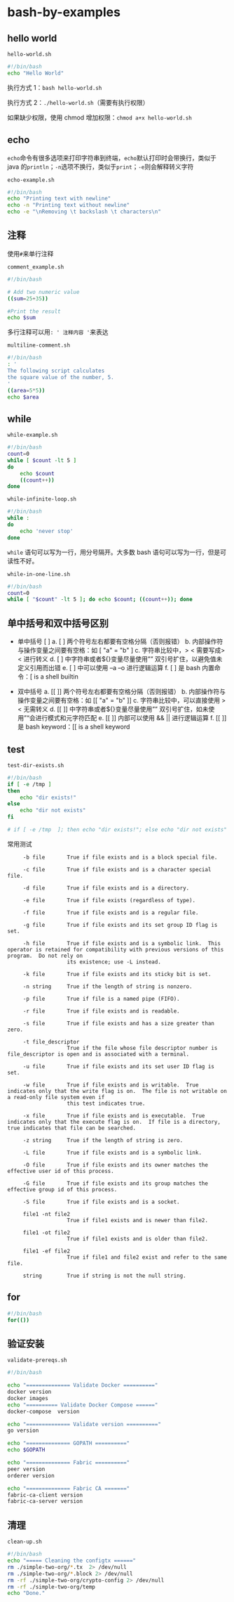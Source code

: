 # bash-by-examples

## hello world

`hello-world.sh`

```bash
#!/bin/bash
echo "Hello World"
```

执行方式 1：`bash hello-world.sh`

执行方式 2：`./hello-world.sh`（需要有执行权限）

如果缺少权限，使用 chmod 增加权限：`chmod a+x hello-world.sh`

## echo

`echo`命令有很多选项来打印字符串到终端，`echo`默认打印时会带换行，类似于 java 的`println`；`-n`选项不换行，类似于`print`；`-e`则会解释转义字符

`echo-example.sh`

```bash
#!/bin/bash
echo "Printing text with newline"
echo -n "Printing text without newline"
echo -e "\nRemoving \t backslash \t characters\n"
```

## 注释

使用`#`来单行注释

`comment_example.sh`

```bash
#!/bin/bash

# Add two numeric value
((sum=25+35))

#Print the result
echo $sum
```

多行注释可以用`: ' 注释内容 '`来表达

`multiline-comment.sh`

```bash
#!/bin/bash
: '
The following script calculates
the square value of the number, 5.
'
((area=5*5))
echo $area
```

## while

`while-example.sh`

```bash
#!/bin/bash
count=0
while [ $count -lt 5 ]
do
    echo $count
    ((count++))
done
```

`while-infinite-loop.sh`

```bash
#!/bin/bash
while :
do
    echo 'never stop'
done
```

`while` 语句可以写为一行，用分号隔开。大多数 bash 语句可以写为一行，但是可读性不好。

`while-in-one-line.sh`

```bash
#!/bin/bash
count=0
while [ "$count" -lt 5 ]; do echo $count; ((count++)); done
```

## 单中括号和双中括号区别

- 单中括号 [ ]
  a. [ ] 两个符号左右都要有空格分隔（否则报错）
  b. 内部操作符与操作变量之间要有空格：如 [ "a" = "b" ]
  c. 字符串比较中，> < 需要写成> \< 进行转义
  d. [ ] 中字符串或者\${}变量尽量使用”” 双引号扩住，以避免值未定义引用而出错
  e. [ ] 中可以使用 –a –o 进行逻辑运算
  f. [ ] 是 bash 内置命令：[ is a shell builtin

- 双中括号
  a. [[ ]] 两个符号左右都要有空格分隔（否则报错）
  b. 内部操作符与操作变量之间要有空格：如 [[ "a" = "b" ]]
  c. 字符串比较中，可以直接使用 > < 无需转义
  d. [[ ]] 中字符串或者\${}变量尽量使用”” 双引号扩住，如未使用”“会进行模式和元字符匹配
  e. [[ ]] 内部可以使用 && || 进行逻辑运算
  f. [[ ]] 是 bash keyword：[[ is a shell keyword

## test

`test-dir-exists.sh`

```bash
#!/bin/bash
if [ -e /tmp ]
then
    echo "dir exists!"
else
    echo "dir not exists"
fi

# if [ -e /tmp  ]; then echo "dir exists!"; else echo "dir not exists" fi
```

常用测试

```text
     -b file       True if file exists and is a block special file.

     -c file       True if file exists and is a character special file.

     -d file       True if file exists and is a directory.

     -e file       True if file exists (regardless of type).

     -f file       True if file exists and is a regular file.

     -g file       True if file exists and its set group ID flag is set.

     -h file       True if file exists and is a symbolic link.  This operator is retained for compatibility with previous versions of this program.  Do not rely on
                   its existence; use -L instead.

     -k file       True if file exists and its sticky bit is set.

     -n string     True if the length of string is nonzero.

     -p file       True if file is a named pipe (FIFO).

     -r file       True if file exists and is readable.

     -s file       True if file exists and has a size greater than zero.

     -t file_descriptor
                   True if the file whose file descriptor number is file_descriptor is open and is associated with a terminal.

     -u file       True if file exists and its set user ID flag is set.

     -w file       True if file exists and is writable.  True indicates only that the write flag is on.  The file is not writable on a read-only file system even if
                   this test indicates true.

     -x file       True if file exists and is executable.  True indicates only that the execute flag is on.  If file is a directory, true indicates that file can be searched.

     -z string     True if the length of string is zero.

     -L file       True if file exists and is a symbolic link.

     -O file       True if file exists and its owner matches the effective user id of this process.

     -G file       True if file exists and its group matches the effective group id of this process.

     -S file       True if file exists and is a socket.

     file1 -nt file2
                   True if file1 exists and is newer than file2.

     file1 -ot file2
                   True if file1 exists and is older than file2.

     file1 -ef file2
                   True if file1 and file2 exist and refer to the same file.

     string        True if string is not the null string.
```

## for

```bash
#!/bin/bash
for(())
```

## 验证安装

`validate-prereqs.sh`

```bash
#!/bin/bash

echo "============== Validate Docker =========="
docker version
docker images
echo "========== Validate Docker Compose ======"
docker-compose  version

echo "============== Validate version =========="
go version

echo "============== GOPATH =========="
echo $GOPATH

echo "============== Fabric =========="
peer version
orderer version

echo "============== Fabric CA ======="
fabric-ca-client version
fabric-ca-server version
```

## 清理

`clean-up.sh`

```bash
#!/bin/bash
echo "===== Cleaning the configtx ======"
rm ./simple-two-org/*.tx  2> /dev/null
rm ./simple-two-org/*.block 2> /dev/null
rm -rf ./simple-two-org/crypto-config 2> /dev/null
rm -rf ./simple-two-org/temp
echo "Done."
```
